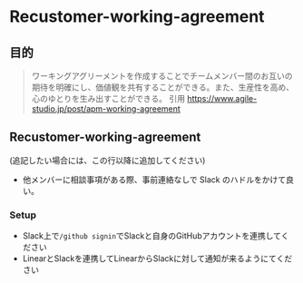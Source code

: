 # Recustomer-working-agreement

## 目的

> ワーキングアグリーメントを作成することでチームメンバー間のお互いの期待を明確にし、価値観を共有することができる。また、生産性を高め、心のゆとりを生み出すことができる。
> 引用
> https://www.agile-studio.jp/post/apm-working-agreement

## Recustomer-working-agreement

(追記したい場合には、この行以降に追加してください)

- 他メンバーに相談事項がある際、事前連絡なしで Slack のハドルをかけて良い。

### Setup

- Slack上で`/github signin`でSlackと自身のGitHubアカウントを連携してください
- LinearとSlackを連携してLinearからSlackに対して通知が来るようにてください
